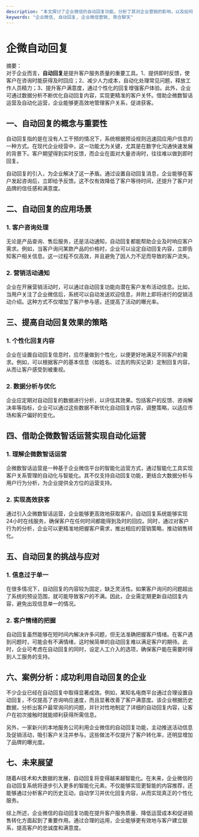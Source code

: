 ```yaml
---
description: "本文探讨了企业微信的自动回复功能，分析了其对企业营销的影响，以及如何有效利用这一功能提升客户体验与满意度。"
keywords: "企业微信, 自动回复, 企业微信营销, 聚合聊天"
---
```

# 企微自动回复

摘要：  
对于企业而言，**自动回复**是提升客户服务质量的重要工具。1、提供即时反馈，使客户在咨询时能获得及时回应；2、减少人力成本，自动化处理常见问题，释放工作人员精力；3、提升客户满意度，通过个性化的回复增强客户体验。此外，企业可通过数据分析不断优化自动回复内容，实现更精准的客户关怀。借助企微数智话运营及自动化运营，企业能够更高效地管理客户关系，促进获客。

## 一、自动回复的概念与重要性

自动回复指的是在没有人工干预的情况下，系统根据预设规则迅速回应用户信息的一种方式。在现代企业经营中，这一功能尤为关键，尤其是在数字化沟通快速发展的背景下。客户期望得到实时反馈，而企业在面对大量咨询时，往往难以做到即时回复。

自动回复的引入，为企业解决了这一矛盾。通过设置自动回复消息，企业能够在客户发起咨询后，立即给予反馈。这不仅有效降低了客户等待时间，还提升了客户对品牌的信任感和满意度。

## 二、自动回复的应用场景

### 1. 客户咨询处理
无论是产品查询、售后服务，还是活动通知，自动回复都能帮助企业及时响应客户需求。例如，当客户询问某款产品的价格时，企业可以设定自动回复内容，立即告知客户相关信息。这一过程不仅高效，并且避免了因人力不足而导致的客户流失。

### 2. 营销活动通知
企业在开展营销活动时，可以通过自动回复功能向潜在客户发布活动信息。比如，当用户关注了企业微信后，系统可以自动发送欢迎信息，并附上即将进行的促销活动介绍。这种方式不仅增加了客户参与感，还提高了活动的曝光率。

## 三、提高自动回复效果的策略

### 1. 个性化回复内容
企业在设置自动回复信息时，应尽量做到个性化，以便更好地满足不同客户的需求。例如，可以根据客户的基本信息（如姓名、过去的购买记录）定制回复内容，从而让客户感受到被重视。

### 2. 数据分析与优化
企业应定期对自动回复的数据进行分析，以评估其效果。包括客户的反馈、咨询解决率等指标，企业可以通过这些数据不断优化自动回复内容，调整策略，以适应市场和客户偏好的变化。

## 四、借助企微数智话运营实现自动化运营

### 1. 理解企微数智话运营
企微数智话运营是一种基于企业微信平台的智能化运营方式，通过智能化工具实现客户关系管理的自动化与智能化。其不仅支持自动回复功能，更结合大数据分析与用户行为分析，为企业提供全方位的运营支持。

### 2. 实现高效获客
通过引入企微数智话运营，企业能够更高效地获取客户。自动回复系统能够实现24小时在线服务，确保客户在任何时间都能得到及时的回应。同时，通过对客户行为的分析，企业可以更精准地把握客户需求，推出相应的营销策略，推动销售转化。

## 五、自动回复的挑战与应对

### 1. 信息过于单一
在很多情况下，自动回复的内容较为固定，缺乏灵活性。如果客户询问的问题超出了系统的预设范围，就可能导致客户的不满。因此，企业需定期更新自动回复内容，避免出现信息单一的情况。

### 2. 客户情绪的把握
自动回复虽然能够在短时间内解决许多问题，但无法准确把握客户情绪。在客户遇到问题时，可能会有不满情绪，这时候简单的自动回复难以满足客户的期待。此时，企业可考虑在自动回复的同时，设定人工介入的选项，确保客户能在需要时得到人工服务的支持。

## 六、案例分析：成功利用自动回复的企业

不少企业已经在自动回复中取得显著成效。例如，某知名电商平台通过合理设置自动回复，不仅提高了咨询响应速度，而且显著改善了客户满意度。该企业根据历史数据，分析出客户最常询问的问题，并针对性地制定了详细的自动回复内容，让客户在初次接触时就能顺利获得所需信息。

另外，一家新兴的本地服务公司利用企业微信的自动回复功能，主动推送活动信息及促销活动，吸引客户关注并参与。这些做法不仅提升了客户转化率，还明显增加了品牌的曝光度。

## 七、未来展望

随着AI技术和大数据的发展，自动回复将变得越来越智能化。在未来，企业微信的自动回复系统将逐步引入更多的智能化元素。不仅能够实现更智能的内容推荐，还能够通过分析客户的历史互动，自动学习并优化回复内容，从而实现真正的个性化服务。

综上所述，企业微信的自动回复功能在提升客户服务质量、降低运营成本和促进销售转化方面起到了重要作用。通过合理的运用，企业能够更有效地与客户建立联系，提高客户的忠诚度和满意度。
